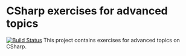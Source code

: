 # CSharp exercises for advanced topics	
[![Build Status](https://travis-ci.org/masigirl/excercises.svg?branch=master)](https://travis-ci.org/masigirl/excercises)
This project contains exercises for advanced topics on CSharp.
